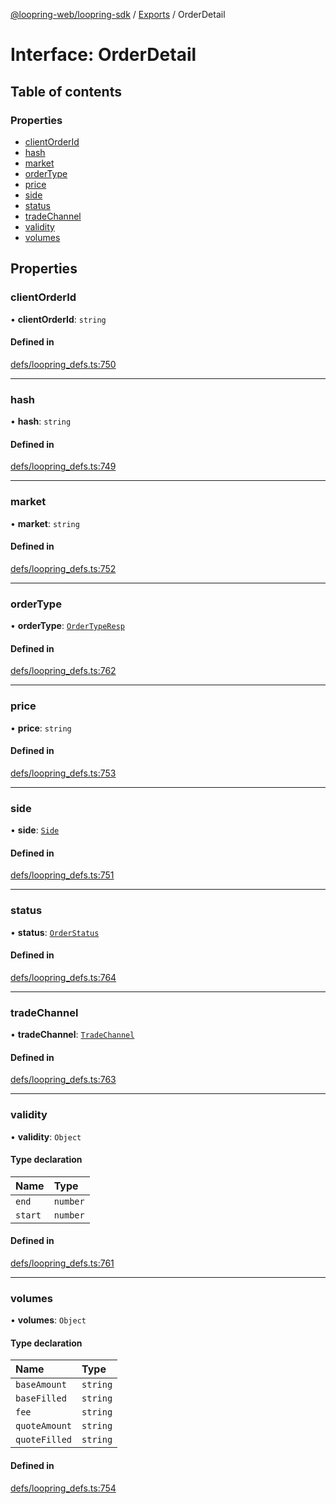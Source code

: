 [@loopring-web/loopring-sdk](../README.md) / [Exports](../modules.md) / OrderDetail

# Interface: OrderDetail

## Table of contents

### Properties

- [clientOrderId](OrderDetail.md#clientorderid)
- [hash](OrderDetail.md#hash)
- [market](OrderDetail.md#market)
- [orderType](OrderDetail.md#ordertype)
- [price](OrderDetail.md#price)
- [side](OrderDetail.md#side)
- [status](OrderDetail.md#status)
- [tradeChannel](OrderDetail.md#tradechannel)
- [validity](OrderDetail.md#validity)
- [volumes](OrderDetail.md#volumes)

## Properties

### clientOrderId

• **clientOrderId**: `string`

#### Defined in

[defs/loopring_defs.ts:750](https://github.com/Loopring/loopring_sdk/blob/a4b843d/src/defs/loopring_defs.ts#L750)

___

### hash

• **hash**: `string`

#### Defined in

[defs/loopring_defs.ts:749](https://github.com/Loopring/loopring_sdk/blob/a4b843d/src/defs/loopring_defs.ts#L749)

___

### market

• **market**: `string`

#### Defined in

[defs/loopring_defs.ts:752](https://github.com/Loopring/loopring_sdk/blob/a4b843d/src/defs/loopring_defs.ts#L752)

___

### orderType

• **orderType**: [`OrderTypeResp`](../enums/OrderTypeResp.md)

#### Defined in

[defs/loopring_defs.ts:762](https://github.com/Loopring/loopring_sdk/blob/a4b843d/src/defs/loopring_defs.ts#L762)

___

### price

• **price**: `string`

#### Defined in

[defs/loopring_defs.ts:753](https://github.com/Loopring/loopring_sdk/blob/a4b843d/src/defs/loopring_defs.ts#L753)

___

### side

• **side**: [`Side`](../enums/Side.md)

#### Defined in

[defs/loopring_defs.ts:751](https://github.com/Loopring/loopring_sdk/blob/a4b843d/src/defs/loopring_defs.ts#L751)

___

### status

• **status**: [`OrderStatus`](../enums/OrderStatus.md)

#### Defined in

[defs/loopring_defs.ts:764](https://github.com/Loopring/loopring_sdk/blob/a4b843d/src/defs/loopring_defs.ts#L764)

___

### tradeChannel

• **tradeChannel**: [`TradeChannel`](../enums/TradeChannel.md)

#### Defined in

[defs/loopring_defs.ts:763](https://github.com/Loopring/loopring_sdk/blob/a4b843d/src/defs/loopring_defs.ts#L763)

___

### validity

• **validity**: `Object`

#### Type declaration

| Name | Type |
| :------ | :------ |
| `end` | `number` |
| `start` | `number` |

#### Defined in

[defs/loopring_defs.ts:761](https://github.com/Loopring/loopring_sdk/blob/a4b843d/src/defs/loopring_defs.ts#L761)

___

### volumes

• **volumes**: `Object`

#### Type declaration

| Name | Type |
| :------ | :------ |
| `baseAmount` | `string` |
| `baseFilled` | `string` |
| `fee` | `string` |
| `quoteAmount` | `string` |
| `quoteFilled` | `string` |

#### Defined in

[defs/loopring_defs.ts:754](https://github.com/Loopring/loopring_sdk/blob/a4b843d/src/defs/loopring_defs.ts#L754)
